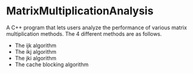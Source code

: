 # MatrixMultiplicationAnalysis
A C++ program that lets users analyze the performance of various matrix multiplication methods. The 4 different methods are as follows. 
* The ijk algorithm
* The ikj algorithm 
* The jki algorithm
* The cache blocking algorithm
